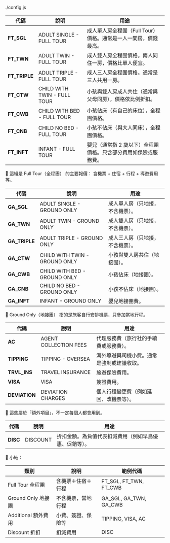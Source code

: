 <!-- This file is used to configure the Next.js application. -->

./config.js

| 代碼          | 說明                        | 用途                                                            |
| ------------- | --------------------------- | --------------------------------------------------------------- |
| **FT_SGL**    | ADULT SINGLE - FULL TOUR    | 成人單人房全程團（Full Tour）價格。通常是一人一間房，價錢最高。 |
| **FT_TWN**    | ADULT TWIN - FULL TOUR      | 成人雙人房全程團價格。兩人同住一房，價格比單人便宜。            |
| **FT_TRIPLE** | ADULT TRIPLE - FULL TOUR    | 成人三人房全程團價格。通常是三人共用一房。                      |
| **FT_CTW**    | CHILD WITH TWIN - FULL TOUR | 小孩與雙人房成人共住（通常與父母同房），價格依比例折扣。        |
| **FT_CWB**    | CHILD WITH BED - FULL TOUR  | 小孩佔床（有自己的床位），全程團價格。                          |
| **FT_CNB**    | CHILD NO BED - FULL TOUR    | 小孩不佔床（與大人同床），全程團價格。                          |
| **FT_INFT**   | INFANT - FULL TOUR          | 嬰兒（通常指 2 歲以下）全程團價格。只含部分費用如保險或服務費。 |

🔸 這組是 Full Tour（全程團） 的主要報價：
含機票 + 住宿 + 行程 + 導遊費用等。

| 代碼          | 說明                          | 用途                             |
| ------------- | ----------------------------- | -------------------------------- |
| **GA_SGL**    | ADULT SINGLE - GROUND ONLY    | 成人單人房（只地接，不含機票）。 |
| **GA_TWN**    | ADULT TWIN - GROUND ONLY      | 成人雙人房（只地接，不含機票）。 |
| **GA_TRIPLE** | ADULT TRIPLE - GROUND ONLY    | 成人三人房（只地接，不含機票）。 |
| **GA_CTW**    | CHILD WITH TWIN - GROUND ONLY | 小孩與雙人房共住（地接團）。     |
| **GA_CWB**    | CHILD WITH BED - GROUND ONLY  | 小孩佔床（地接團）。             |
| **GA_CNB**    | CHILD NO BED - GROUND ONLY    | 小孩不佔床（地接團）。           |
| **GA_INFT**   | INFANT - GROUND ONLY          | 嬰兒地接團費。                   |

🔹 Ground Only（地接團） 指的是旅客自行安排機票，只參加當地行程。

| 代碼          | 說明                  | 用途                                       |
| ------------- | --------------------- | ------------------------------------------ |
| **AC**        | AGENT COLLECTION FEES | 代理服務費（旅行社的手續費或服務費）。     |
| **TIPPING**   | TIPPING - OVERSEA     | 海外導遊與司機小費。通常是強制或建議收取。 |
| **TRVL_INS**  | TRAVEL INSURANCE      | 旅遊保險費用。                             |
| **VISA**      | VISA                  | 簽證費用。                                 |
| **DEVIATION** | DEVIATION CHARGES     | 個人行程變更費（例如延回、改機票等）。     |

🔸 這些屬於「額外項目」，不一定每個人都會用到。

| 代碼     | 說明     | 用途                                                   |
| -------- | -------- | ------------------------------------------------------ |
| **DISC** | DISCOUNT | 折扣金額。為負值代表扣減費用（例如早鳥優惠、促銷等）。 |

📘 小結：

| 類別                | 說明               | 範例代碼               |
| ------------------- | ------------------ | ---------------------- |
| Full Tour 全程團    | 含機票＋住宿＋行程 | FT_SGL, FT_TWN, FT_CWB |
| Ground Only 地接團  | 不含機票，當地行程 | GA_SGL, GA_TWN, GA_CWB |
| Additional 額外費用 | 小費、簽證、保險等 | TIPPING, VISA, AC      |
| Discount 折扣       | 扣減費用           | DISC                   |




